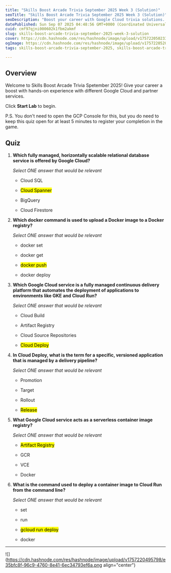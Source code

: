 ```yaml
---
title: "Skills Boost Arcade Trivia September 2025 Week 3 (Solution)"
seoTitle: "Skills Boost Arcade Trivia September 2025 Week 3 (Solution)"
seoDescription: "Boost your career with Google Cloud trivia solutions. Explore managed services like Cloud Spanner, Docker commands, and Cloud Deploy features"
datePublished: Sun Sep 07 2025 04:48:56 GMT+0000 (Coordinated Universal Time)
cuid: cmf97qjni000602k1fbm2akmf
slug: skills-boost-arcade-trivia-september-2025-week-3-solution
cover: https://cdn.hashnode.com/res/hashnode/image/upload/v1757220502335/0b10c17f-44a3-4b22-af27-3a85e0832035.png
ogImage: https://cdn.hashnode.com/res/hashnode/image/upload/v1757220520436/19ce3d0f-9082-47c2-b8a8-ade84fcc466d.png
tags: skills-boost-arcade-trivia-september-2025, skills-boost-arcade-trivia-september-2025-week-3-solution, skills-boost-arcade-trivia-september-2025-week-3

---
```


## Overview

Welcome to Skills Boost Arcade Trivia Spetember 2025! Give your career a boost with hands-on experience with different Google Cloud and partner services.

Click **Start Lab** to begin.

P.S. You don't need to open the GCP Console for this, but you do need to keep this quiz open for at least 5 minutes to register your completion in the game.

## Quiz

1. **Which fully managed, horizontally scalable relational database service is offered by Google Cloud?**
    
    *Select ONE answer that would be relevant*
    
    * Cloud SQL
        
    * <mark>Cloud Spanner</mark>
        
    * BigQuery
        
    * Cloud Firestore
        
2. **Which docker command is used to upload a Docker image to a Docker registry?**
    
    *Select ONE answer that would be relevant*
    
    * docker set
        
    * docker get
        
    * <mark>docker push</mark>
        
    * docker deploy
        
3. **Which Google Cloud service is a fully managed continuous delivery platform that automates the deployment of applications to environments like GKE and Cloud Run?**
    
    *Select ONE answer that would be relevant*
    
    * Cloud Build
        
    * Artifact Registry
        
    * Cloud Source Repositories
        
    * <mark>Cloud Deploy</mark>
        
4. **In Cloud Deploy, what is the term for a specific, versioned application that is managed by a delivery pipeline?**
    
    *Select ONE answer that would be relevant*
    
    * Promotion
        
    * Target
        
    * Rollout
        
    * <mark>Release</mark>
        
5. **What Google Cloud service acts as a serverless container image registry?**
    
    *Select ONE answer that would be relevant*
    
    * <mark>Artifact Registry</mark>
        
    * GCR
        
    * VCE
        
    * Docker
        
6. **What is the command used to deploy a container image to Cloud Run from the command line?**
    
    *Select ONE answer that would be relevant*
    
    * set
        
    * run
        
    * <mark>gcloud run deploy</mark>
        
    * docker
        

---

![](https://cdn.hashnode.com/res/hashnode/image/upload/v1757220495798/e35bfc8f-96c9-4760-8e41-6ec34793ef6a.png align="center")